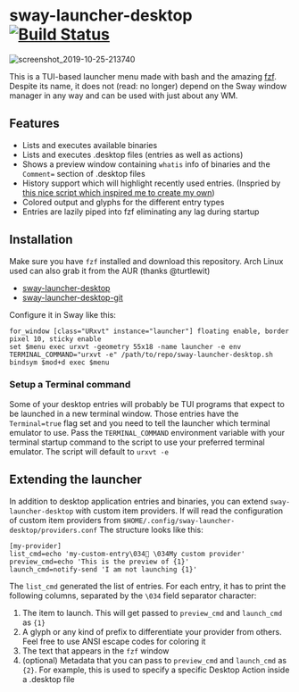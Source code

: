 # sway-launcher-desktop [![Build Status](https://travis-ci.org/Biont/sway-launcher-desktop.svg?branch=master)](https://travis-ci.org/Biont/sway-launcher-desktop)

![screenshot_2019-10-25-213740](https://user-images.githubusercontent.com/4208996/67599848-3a1f3680-f771-11e9-9715-da6e943ae14e.png)

This is a TUI-based launcher menu made with bash and the amazing [fzf](https://github.com/junegunn/fzf).
Despite its name, it does not (read: no longer) depend on the Sway window manager in any way and can be used with just about any WM.

## Features
- Lists and executes available binaries
- Lists and executes .desktop files (entries as well as actions)
- Shows a preview window containing `whatis` info of binaries and the `Comment=` section of .desktop files
- History support which will highlight recently used entries. (Inspried by [this nice script which inspired me to create my own](https://gitlab.com/FlyingWombat/my-scripts/blob/master/sway-launcher))
- Colored output and glyphs for the different entry types
- Entries are lazily piped into fzf eliminating any lag during startup

## Installation

Make sure you have `fzf` installed and download this repository. 
Arch Linux used can also grab it from the AUR (thanks @turtlewit)

* [sway-launcher-desktop](https://aur.archlinux.org/packages/sway-launcher-desktop/)
* [sway-launcher-desktop-git](https://aur.archlinux.org/packages/sway-launcher-desktop-git/)

Configure it in Sway like this:
```
for_window [class="URxvt" instance="launcher"] floating enable, border pixel 10, sticky enable
set $menu exec urxvt -geometry 55x18 -name launcher -e env TERMINAL_COMMAND="urxvt -e" /path/to/repo/sway-launcher-desktop.sh
bindsym $mod+d exec $menu
```



### Setup a Terminal command
Some of your desktop entries will probably be TUI programs that expect to be launched in a new terminal window. Those entries have the `Terminal=true` flag set and you need to tell the launcher which terminal emulator to use. Pass the `TERMINAL_COMMAND` environment variable with your terminal startup command to the script to use your preferred terminal emulator. The script will default to `urxvt -e`

## Extending the launcher

In addition to desktop application entries and binaries, you can extend `sway-launcher-desktop` with custom item providers.
If will read the configuration of custom item providers from `$HOME/.config/sway-launcher-desktop/providers.conf`
The structure looks like this:

```
[my-provider]
list_cmd=echo 'my-custom-entry\034 \034My custom provider'
preview_cmd=echo 'This is the preview of {1}'
launch_cmd=notify-send 'I am not launching {1}'
```

The `list_cmd` generated the list of entries. For each entry, it has to print the following columns, separated by the `\034` field separator character:
1. The item to launch. This will get passed to `preview_cmd` and `launch_cmd` as `{1}`
2. A glyph or any kind of prefix to differentiate your provider from others. Feel free to use ANSI escape codes for coloring it
3. The text that appears in the `fzf` window
4. (optional) Metadata that you can pass to `preview_cmd` and `launch_cmd` as `{2}`. For example, this is used to specify a specific Desktop Action inside a .desktop file